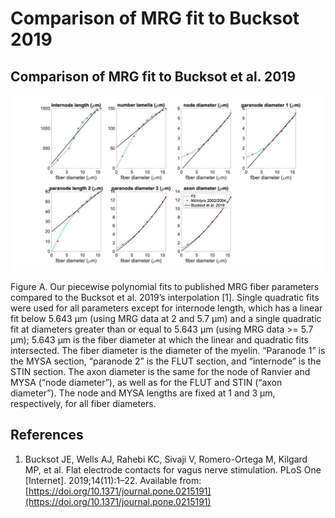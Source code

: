 # Comparison of MRG fit to Bucksot 2019
## Comparison of MRG fit to Bucksot et al. 2019

![Inline image](uploads/f494c4342a397b94f92dacb2418b8e1e/Picture11.jpg)

Figure A. Our piecewise polynomial fits to published MRG fiber parameters compared to the Bucksot et al. 2019’s interpolation \[1\]. Single quadratic fits were used for all parameters except for internode length, which has a linear fit below 5.643 µm (using MRG data at 2 and 5.7 µm) and a single quadratic fit at diameters greater than or equal to 5.643 µm (using MRG data >= 5.7 µm); 5.643 µm is the fiber diameter at which the linear and quadratic fits intersected. The fiber diameter is the diameter of the myelin. “Paranode 1” is the MYSA section, “paranode 2” is the FLUT section, and “internode” is the STIN section. The axon diameter is the same for the node of Ranvier and MYSA (“node diameter”), as well as for the FLUT and STIN (“axon diameter”). The node and MYSA lengths are fixed at 1 and 3 μm, respectively, for all fiber diameters.

## References
1. Bucksot JE, Wells AJ, Rahebi KC, Sivaji V, Romero-Ortega M, Kilgard MP, et al. Flat electrode contacts for vagus nerve stimulation. PLoS One [Internet]. 2019;14(11):1–22. Available from: [https://doi.org/10.1371/journal.pone.0215191](https://doi.org/10.1371/journal.pone.0215191)
